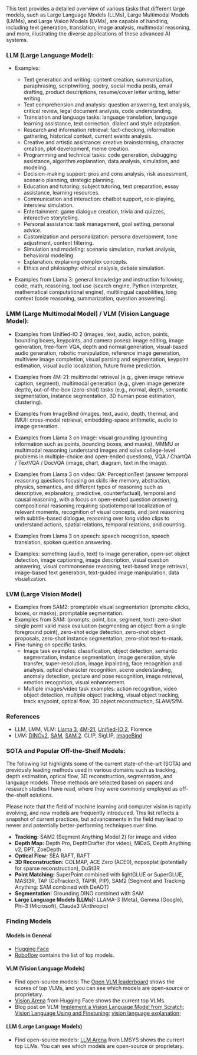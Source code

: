 This text provides a detailed overview of various tasks that different large models, such as Large Language Models (LLMs), Large Multimodal Models (LMMs), and Large Vision Models (LVMs), are capable of handling, including text generation, translation, image analysis, multimodal reasoning, and more, illustrating the diverse applications of these advanced AI systems.

### LLM (Large Language Model): 
- Examples: 
    - Text generation and writing: content creation, summarization, paraphrasing, scriptwriting, poetry, social media posts, email drafting, product descriptions, resume/cover letter writing, letter writing.
    - Text comprehension and analysis: question answering, text analysis, critical review, legal document analysis, code understanding.
    - Translation and language tasks: language translation, language learning assistance, text correction, dialect and style adaptation.
    - Research and information retrieval: fact-checking, information gathering, historical context, current events analysis.
    - Creative and artistic assistance: creative brainstorming, character creation, plot development, meme creation.
    - Programming and technical tasks: code generation, debugging assistance, algorithm explanation, data analysis, simulation, and modeling.
    - Decision-making support: pros and cons analysis, risk assessment, scenario planning, strategic planning.
    - Education and tutoring: subject tutoring, test preparation, essay assistance, learning resources.
    - Communication and interaction: chatbot support, role-playing, interview simulation.
    - Entertainment: game dialogue creation, trivia and quizzes, interactive storytelling.
    - Personal assistance: task management, goal setting, personal advice.
    - Customization and personalization: persona development, tone adjustment, content filtering.
    - Simulation and modeling: scenario simulation, market analysis, behavioral modeling.
    - Explanation: explaining complex concepts.
    - Ethics and philosophy: ethical analysis, debate simulation.

- Examples from Llama 3: general knowledge and instruction following, code, math, reasoning, tool use (search engine, Python interpreter, mathematical computational engine), multilingual capabilities, long context (code reasoning, summarization, question answering).

### LMM (Large Multimodal Model) / VLM (Vision Language Model): 
- Examples from Unified-IO 2 (images, text, audio, action, points, bounding boxes, keypoints, and camera poses): image editing, image generation, free-form VQA, depth and normal generation, visual-based audio generation, robotic manipulation, reference image generation, multiview image completion, visual parsing and segmentation, keypoint estimation, visual audio localization, future frame prediction.

- Examples from 4M-21: multimodal retrieval (e.g., given image retrieve caption, segment), multimodal generation (e.g., given image generate depth), out-of-the-box (zero-shot) tasks (e.g., normal, depth, semantic segmentation, instance segmentation, 3D human pose estimation, clustering). 

- Examples from ImageBind (images, text, audio, depth, thermal, and IMU): cross-modal retrieval, embedding-space arithmetic, audio to image generation.

- Examples from Llama 3 on image: visual grounding (grounding information such as points, bounding boxes, and masks), MMMU or multimodal reasoning (understand images and solve college-level problems in multiple-choice and open-ended questions), VQA / ChartQA / TextVQA / DocVQA (image, chart, diagram, text in the image).
- Examples from Llama 3 on video: QA: PerceptionTest (answer temporal reasoning questions focusing on skills like memory, abstraction, physics, semantics, and different types of reasoning such as descriptive, explanatory, predictive, counterfactual), temporal and causal reasoning, with a focus on open-ended question answering, compositional reasoning requiring spatiotemporal localization of relevant moments, recognition of visual concepts, and joint reasoning with subtitle-based dialogue, reasoning over long video clips to understand actions, spatial relations, temporal relations, and counting.
- Examples from Llama 3 on speech: speech recognition, speech translation, spoken question answering.

- Examples: something (audio, text) to image generation, open-set object detection, image captioning, image description, visual question answering, visual commonsense reasoning, text-based image retrieval, image-based text generation, text-guided image manipulation, data visualization.

### LVM (Large Vision Model)
- Examples from SAM2: promptable visual segmentation (prompts: clicks, boxes, or masks), promptable segmentation.
- Examples from SAM: (prompts: point, box, segment, text): zero-shot single point valid mask evaluation (segmenting an object from a single foreground point), zero-shot edge detection, zero-shot object proposals, zero-shot instance segmentation, zero-shot text-to-mask. 
- Fine-tuning on specific tasks. 
    - Image task examples: classification, object detection, semantic segmentation, instance segmentation, image generation, style transfer, super-resolution, image inpainting, face recognition and analysis, optical character recognition, scene understanding, anomaly detection, gesture and pose recognition, image retrieval, emotion recognition, visual enhancement.
    - Multiple images/video task examples: action recognition, video object detection, multiple object tracking, visual object tracking, track anypoint, optical flow, 3D object reconstruction, SLAM/SfM.

### References
- LLM, LMM, VLM: [Llama 3](https://arxiv.org/abs/2407.21783), [4M-21](https://arxiv.org/abs/2406.09406), [Unified-IO 2](https://arxiv.org/abs/2312.17172), Florence
- LVM: [DINOv2](https://arxiv.org/abs/2304.07193), [SAM](https://arxiv.org/abs/2304.02643), [SAM 2](https://arxiv.org/abs/2408.00714). CLIP, SigLIP, [ImageBind](https://arxiv.org/abs/2305.05665)

### SOTA and Popular Off-the-Shelf Models:

The following list highlights some of the current state-of-the-art (SOTA) and previously leading methods used in various domains such as tracking, depth estimation, optical flow, 3D reconstruction, segmentation, and language models. These methods are selected based on papers and research studies I have read, where they were commonly employed as off-the-shelf solutions.

Please note that the field of machine learning and computer vision is rapidly evolving, and new models are frequently introduced. This list reflects a snapshot of current practices, but advancements in the field may lead to newer and potentially better-performing techniques over time.

- **Tracking:** SAM2 (Segment Anything Model 2) for image and video
- **Depth Map:** Depth Pro, DepthCrafter (for video), MiDaS, Depth Anything v2, DPT, ZoeDepth
- **Optical Flow:** SEA RAFT, RAFT
- **3D Reconstruction:** COLMAP, ACE Zero (ACE0), noposplat (potentially for sparse reconstruction), DuSt3R
- **Point Matching:** SuperPoint combined with lightGLUE or SuperGLUE, MASt3R, TAP (CoTracker3, TAPIR, PIP), SAM2 (Segment and Tracking Anything: SAM combined with DeAOT)
- **Segmentation:** Grounding DINO combined with SAM
- **Large Language Models (LLMs):** LLAMA-3 (Meta), Gemma (Google), Phi-3 (Microsoft), Claude3 (Anthropic)

### Finding Models

#### Models in General

- [Hugging Face](https://huggingface.co/models)
- [Roboflow](https://roboflow.com/model-feature/zero-shot-detection) contains the list of top models.

#### VLM (Vision Language Models)

- Find open-source models: The [Open VLM leaderboard](https://huggingface.co/spaces/opencompass/open_vlm_leaderboard) shows the scores of top VLMs, and you can see which models are open-source or proprietary.
- [Vision Arena](https://huggingface.co/spaces/WildVision/vision-arena) from Hugging Face shows the current top VLMs.
- Blog post on VLM: [Implement a Vision Language Model from Scratch](https://huggingface.co/blog/AviSoori1x/seemore-vision-language-model); [Vision Language Using and Finetuning](https://huggingface.co/blog/vlms); [vision language explanation](https://huggingface.co/blog/vision_language_pretraining);

#### LLM (Large Language Models)

- Find open-source models: [LLM Arena](https://arena.lmsys.org) from LMSYS shows the current top LLMs. You can see which models are open-source or proprietary.
